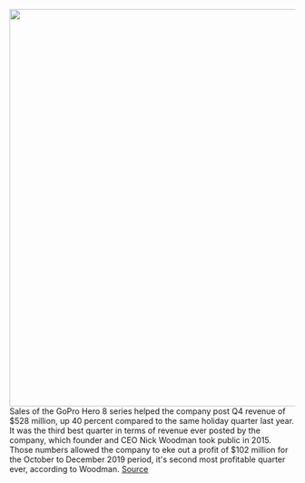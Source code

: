 <img src='https://cdn.vox-cdn.com/thumbor/wTMq9mBTriLe02c6UIn7RdaQki8=/0x0:2040x1361/1200x800/filters:focal(857x518:1183x844)/cdn.vox-cdn.com/uploads/chorus_image/image/66260641/brose_190930_3699_0012.0.jpg' width='700px' /><br/>
Sales of the GoPro Hero 8 series helped the company post Q4 revenue of $528 million, up 40 percent compared to the same holiday quarter last year. It was the third best quarter in terms of revenue ever posted by the company, which founder and CEO Nick Woodman took public in 2015. Those numbers allowed the company to eke out a profit of $102 million for the October to December 2019 period, it's second most profitable quarter ever, according to Woodman.
<a href='https://www.theverge.com/2020/2/6/21126050/gopro-record-profit-hero-8'> Source <a/>